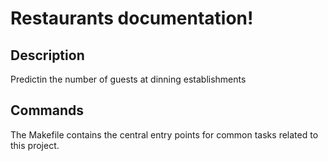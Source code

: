 # Restaurants documentation!

## Description

Predictin the number of guests at dinning establishments

## Commands

The Makefile contains the central entry points for common tasks related to this project.

